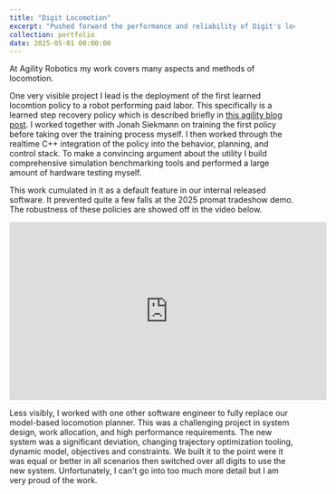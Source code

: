 ```yaml
---
title: "Digit Locomotion"
excerpt: "Pushed forward the performance and reliability of Digit's locomotion. <br/><img src='/images/DigitStepRecovery.jpg' width='70%'>"
collection: portfolio
date: 2025-05-01 00:00:00
---
```


At Agility Robotics my work covers many aspects and methods of locomotion.

One very visible project I lead is the deployment of the first learned locomtion policy to a robot performing paid labor.
This specifically is a learned step recovery policy which is described briefly in [this agility blog post](https://www.agilityrobotics.com/content/crossing-sim2real-gap-with-isaaclab).
I worked together with Jonah Siekmann on training the first policy before taking over the training process myself.
I then worked through the realtime C++ integration of the policy into the behavior, planning, and control stack.
To make a convincing argument about the utility I build comprehensive simulation benchmarking tools and performed a large amount of hardware testing myself.

This work cumulated in it as a default feature in our internal released software. It prevented quite a few falls at the 2025 promat tradeshow demo. The robustness of these policies are showed off in the video below.

<iframe width="560" height="315" src="https://www.youtube.com/embed/2amzGvk97GE?si=rtVbsvvivmQu5axo" title="YouTube video player" frameborder="0" allow="accelerometer; autoplay; clipboard-write; encrypted-media; gyroscope; picture-in-picture; web-share" referrerpolicy="strict-origin-when-cross-origin" allowfullscreen></iframe>


Less visibly, I worked with one other software engineer to fully replace our model-based locomotion planner.
This was a challenging project in system design, work allocation, and high performance requirements.
The new system was a significant deviation, changing trajectory optimization tooling, dynamic model, objectives and constraints.
We built it to the point were it was equal or better in all scenarios then switched over all digits to use the new system.
Unfortunately, I can't go into too much more detail but I am very proud of the work.